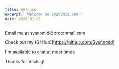 ```yaml
---
title: Welcome
excerpt: 'Welcome to Sysnomid.com!'
date: 2021-01-01
---
```


Email me at sysnomid@protonmail.com

Check out my (GitHub)[https://github.com/Sysnomid]

I'm available to chat at most times

Thanks for Visiting!
